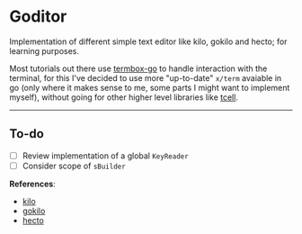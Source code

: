 # Goditor

Implementation of different simple text editor like kilo, gokilo and hecto; for learning purposes.

Most tutorials out there use [termbox-go](https://github.com/nsf/termbox-go) to handle interaction with the terminal, for this I've decided to use more "up-to-date" `x/term` avaiable in go (only where it makes sense to me, some parts I might want to implement myself), without going for other higher level libraries like [tcell](https://github.com/gdamore/tcell).

---

## To-do

- [  ] Review implementation of a global `KeyReader`
- [  ] Consider scope of `sBuilder`

**References**:
- [kilo](https://viewsourcecode.org/snaptoken/kilo/index.html)
- [gokilo](https://gokilo.github.io/)
- [hecto](https://www.flenker.blog/hecto/)
